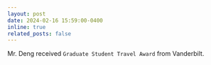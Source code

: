```yaml
---
layout: post
date: 2024-02-16 15:59:00-0400
inline: true
related_posts: false
---
```


Mr. Deng received `Graduate Student Travel Award` from Vanderbilt.
